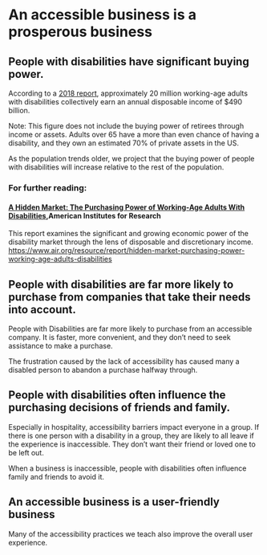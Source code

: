 # An accessible business is a prosperous business

## People with disabilities have significant buying power.
According to a [2018 report](https://www.google.com/url?q=https://www.air.org/resource/report/hidden-market-purchasing-power-working-age-adults-disabilities&sa=D&source=editors&ust=1742577216121284&usg=AOvVaw3W5_538uaWIzwNifpHv6gd), approximately 20 million working-age adults with disabilities collectively earn an annual disposable income of $490 billion. 


Note: This figure does not include the buying power of retirees through income or assets. Adults over 65 have a more than even chance of having a disability, and they own an estimated 70% of private assets in the US.


As the population trends older, we project that the buying power of people with disabilities will increase relative to the rest of the population.


### For further reading:
#### [A Hidden Market: The Purchasing Power of Working-Age Adults With Disabilities](https://www.google.com/url?q=https://www.air.org/resource/report/hidden-market-purchasing-power-working-age-adults-disabilities&sa=D&source=editors&ust=1742577216122344&usg=AOvVaw1f0NedeN9fKw8wa2q1Awjn),American Institutes for Research

This report examines the significant and growing economic power of the disability market through the lens of disposable and discretionary income.  
https://www.air.org/resource/report/hidden-market-purchasing-power-working-age-adults-disabilities


## People with disabilities are far more likely to purchase from companies that take their needs into account.
People with Disabilities are far more likely to purchase from an accessible company. It is faster, more convenient, and they don’t need to seek assistance to make a purchase.


The frustration caused by the lack of accessibility has caused many a disabled person to abandon a purchase halfway through.


## People with disabilities often influence the purchasing decisions of friends and family.
Especially in hospitality, accessibility barriers impact everyone in a group. If there is one person with a disability in a group, they are likely to all leave if the experience is inaccessible. They don’t want their friend or loved one to be left out.

When a business is inaccessible, people with disabilities often influence family and friends to avoid it. 


## An accessible business is a user-friendly business
Many of the accessibility practices we teach also improve the overall user experience.
